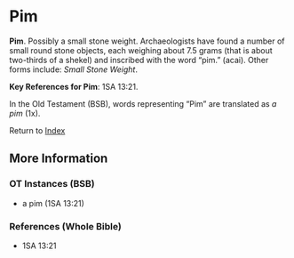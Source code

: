# Pim
**Pim**. 
Possibly a small stone weight. Archaeologists have found a number of small round stone objects, each weighing about 7.5 grams (that is about two-thirds of a shekel) and inscribed with the word “pim.” (acai). 
Other forms include: 
*Small Stone Weight*. 


**Key References for Pim**: 
1SA 13:21. 


In the Old Testament (BSB), words representing “Pim” are translated as 
*a pim* (1x). 




Return to [Index](00-Index.md)

## More Information

### OT Instances (BSB)

* a pim (1SA 13:21)



### References (Whole Bible)

* 1SA 13:21



